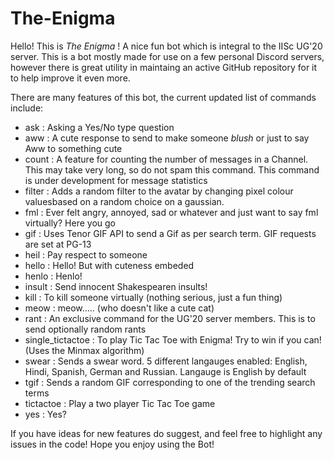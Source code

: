 # The-Enigma
Hello! This is *The Enigma* ! A nice fun bot which is integral to the IISc UG'20 server. This is a bot mostly made for use on a few personal Discord servers, however there is great utility in maintaing an active GitHub repository for it to help improve it even more.

There are many features of this bot, the current updated list of commands include:
- ask : Asking a Yes/No type question
- aww : A cute response to send to make someone _blush_ or just to say Aww to something cute
- count : A feature for counting the number of messages in a Channel. This may take very long, so do not spam this command. This command is under development for message statistics
- filter : Adds a random filter to the avatar by changing pixel colour valuesbased on a random choice on a gaussian.
- fml : Ever felt angry, annoyed, sad or whatever and just want to say fml virtually? Here you go
- gif :  Uses Tenor GIF API to send a Gif as per search term. GIF requests are set at PG-13
- heil : Pay respect to someone
- hello : Hello! But with cuteness embeded
- henlo : Henlo!
- insult : Send innocent Shakespearen insults!
- kill : To kill someone virtually (nothing serious, just a fun thing)
- meow : meow..... (who doesn't like a cute cat)
- rant : An exclusive command for the UG'20 server members. This is to send optionally random rants
- single_tictactoe : To play Tic Tac Toe with Enigma! Try to win if you can! (Uses the Minmax algorithm)
- swear : Sends a swear word. 5 different langauges enabled: English, Hindi, Spanish, German and Russian. Langauge is English by default
- tgif : Sends a random GIF corresponding to one of the trending search terms
- tictactoe : Play a two player Tic Tac Toe game
- yes : Yes?

If you have ideas for new features do suggest, and feel free to highlight any issues in the code! Hope you enjoy using the Bot!
